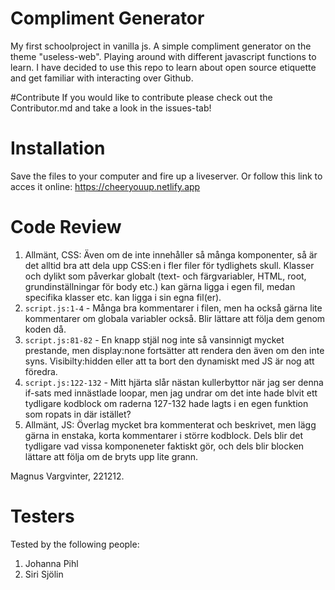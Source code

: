 # Compliment Generator

My first schoolproject in vanilla js. A simple compliment generator on the theme "useless-web". Playing around with different javascript functions to learn. I have decided to use this repo to learn about open source etiquette and get familiar with interacting over Github. 

#Contribute
If you would like to contribute please check out the Contributor.md and take a look in the issues-tab!

# Installation

Save the files to your computer and fire up a liveserver. Or follow this link to acces it online: https://cheeryouup.netlify.app

# Code Review

1. Allmänt, CSS: Även om de inte innehåller så många komponenter, så är det alltid bra att dela upp CSS:en i fler filer för tydlighets skull. Klasser och dylikt som påverkar globalt (text- och färgvariabler, HTML, root, grundinställningar för body etc.) kan gärna ligga i egen fil, medan specifika klasser etc. kan ligga i sin egna fil(er).
2. `script.js:1-4` - Många bra kommentarer i filen, men ha också gärna lite kommentarer om globala variabler också. Blir lättare att följa dem genom koden då.
3. `script.js:81-82` - En knapp stjäl nog inte så vansinnigt mycket prestande, men display:none fortsätter att rendera den även om den inte syns. Visibilty:hidden eller att ta bort den dynamiskt med JS är nog att föredra.
4. `script.js:122-132` - Mitt hjärta slår nästan kullerbyttor när jag ser denna if-sats med innästlade loopar, men jag undrar om det inte hade blvit ett tydligare kodblock om raderna 127-132 hade lagts i en egen funktion som ropats in där istället?
5. Allmänt, JS: Överlag mycket bra kommenterat och beskrivet, men lägg gärna in enstaka, korta kommentarer i större kodblock. Dels blir det tydligare vad vissa komponeneter faktiskt gör, och dels blir blocken lättare att följa om de bryts upp lite grann.

Magnus Vargvinter, 221212.

# Testers

Tested by the following people:

1. Johanna Pihl
2. Siri Sjölin
